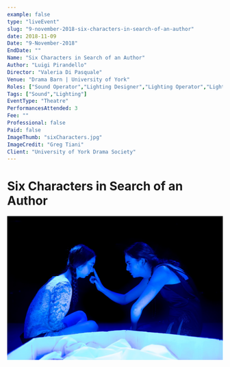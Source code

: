 ```yaml
---
example: false
type: "liveEvent"
slug: "9-november-2018-six-characters-in-search-of-an-author"
date: 2018-11-09
Date: "9-November-2018"
EndDate: ""
Name: "Six Characters in Search of an Author"
Author: "Luigi Pirandello"
Director: "Valeria Di Pasquale"
Venue: "Drama Barn | University of York"
Roles: ["Sound Operator","Lighting Designer","Lighting Operator","Lighting Programmer"]
Tags: ["Sound","Lighting"]
EventType: "Theatre"
PerformancesAttended: 3
Fee: ""
Professional: false
Paid: false
ImageThumb: "sixCharacters.jpg"
ImageCredit: "Greg Tiani"
Client: "University of York Drama Society"
---
```


# Six Characters in Search of an Author

![Image by Greg Tiani](./images/sixCharacters.jpg)